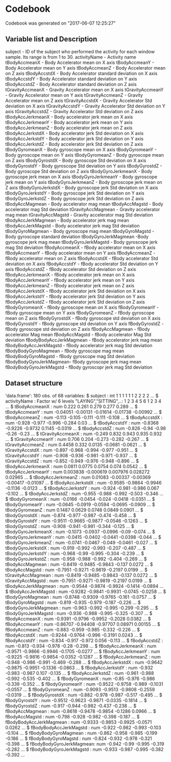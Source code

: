 # Codebook
Codebook was generated on  "2017-06-07 12:25:27"

## Variable list and Description
subject       			- ID of the subject who performed the activity for each window sample. Its range is from 1 to 30.
activityName      		- Activity name
tBodyAccmeanX     		- Body Accelerator mean on X axis
tBodyAccmeanY     		- Body Accelerator mean on Y axis
tBodyAccmeanZ     		- Body Accelerator mean on Z axis
tBodyAccstdX      		- Body Accelerator standard deviation on X axis
tBodyAccstdY      		- Body Accelerator standard deviation on Y axis
tBodyAccstdZ      		- Body Accelerator standard deviation on Z axis
tGravityAccmeanX  		- Gravity Accelerator mean on X axis
tGravityAccmeanY  		- Gravity Accelerator mean on Y axis
tGravityAccmeanZ  		- Gravity Accelerator mean on Z axis
tGravityAccstdX   		- Gravity Accelerator Std deviation on X axis
tGravityAccstdY   		- Gravity Accelerator Std deviation on Y axis
tGravityAccstdZ   		- Gravity Accelerator Std deviation on Z axis
tBodyAccJerkmeanX 		- Body accelerator jerk mean on X axis
tBodyAccJerkmeanY 		- Body accelerator jerk mean on Y axis
tBodyAccJerkmeanZ 		- Body accelerator jerk mean on Z axis
tBodyAccJerkstdX  		- Body accelerator jerk Std deviation on X axis
tBodyAccJerkstdY  		- Body accelerator jerk Std deviation on Y axis
tBodyAccJerkstdZ  		- Body accelerator jerk Std deviation on Z axis
tBodyGyromeanX    		- Body gyroscope mean on X axis
tBodyGyromeanY    		- Body gyroscope mean on Y axis
tBodyGyromeanZ    		- Body gyroscope mean on Z axis
tBodyGyrostdX     		- Body gyroscope Std deviation on X axis
tBodyGyrostdY     		- Body gyroscope Std deviation on Y axis
tBodyGyrostdZ     		- Body gyroscope Std deviation on Z axis
tBodyGyroJerkmeanX		- Body gyroscope jerk mean on X axis
tBodyGyroJerkmeanY		- Body gyroscope jerk mean on Y axis
tBodyGyroJerkmeanZ		- Body gyroscope jerk mean on Z axis
tBodyGyroJerkstdX 		- Body gyroscope jerk Std deviation on X axis
tBodyGyroJerkstdY 		- Body gyroscope jerk Std deviation on Y axis
tBodyGyroJerkstdZ 		- Body gyroscope jerk Std deviation on Z axis
tBodyAccMagmean   		- Body accelerator mag mean
tBodyAccMagstd    		- Body accelerator mag Std deviation
tGravityAccMagmean		- Gravity accelerator mag mean
tGravityAccMagstd 		- Gravity accelerator mag Std deviation
tBodyAccJerkMagmean		- Body accelerator jerk mag mean
tBodyAccJerkMagstd 		- Body accelerator jerk mag Std deviation
tBodyGyroMagmean  		- Body gyroscope mag mean
tBodyGyroMagstd   		- Body gyroscope standard deviation
tBodyGyroJerkMagmean	-Body gyroscope jerk mag mean
tBodyGyroJerkMagstd		- Body gyroscope jerk mag Std deviation
fBodyAccmeanX     		- fBody accelerator mean on X axis
fBodyAccmeanY     		- fBody accelerator mean on Y axis
fBodyAccmeanZ     		- fBody accelerator mean on Z axis
fBodyAccstdX      		- fBody accelerator Std deviation on X axis
fBodyAccstdY      		- fBody accelerator Std deviation on Y axis
fBodyAccstdZ      		- fBody accelerator Std deviation on Z axis
fBodyAccJerkmeanX 		- fBody accelerator jerk mean on X axis
fBodyAccJerkmeanY 		- fBody accelerator jerk mean on Y axis
fBodyAccJerkmeanZ 		- fBody accelerator jerk mean on Z axis
fBodyAccJerkstdX  		- fBody accelerator jerk Std deviation on X axis
fBodyAccJerkstdY  		- fBody accelerator jerk Std deviation on Y axis
fBodyAccJerkstdZ  		- fBody accelerator jerk Std deviation on Z axis
fBodyGyromeanX    		- fBody gyroscope mean on X axis
fBodyGyromeanY    		- fBody gyroscope mean on Y axis
fBodyGyromeanZ    		- fBody gyroscope mean on Z axis
fBodyGyrostdX     		- fBody gyroscope std deviation on X axis
fBodyGyrostdY     		- fBody gyroscope std deviation on Y axis
fBodyGyrostdZ     		- fBody gyroscope std deviation on Z axis
fBodyAccMagmean   		- fBody accelerator Mag mean
fBodyAccMagstd    		- fBody accelerator Mag Std deviation
fBodyBodyAccJerkMagmean	- fBody accelerator jerk mag mean
fBodyBodyAccJerkMagstd	- fBody accelerator jerk mag Std deviation
fBodyBodyGyroMagmean	- fBody gyroscope mag mean
fBodyBodyGyroMagstd 	- fBody gyroscope mag Std deviation
fBodyBodyGyroJerkMagmean- fBody gyroscope jerk mag mean
fBodyBodyGyroJerkMagstd	- fBody gyroscopr jerk mag Std deviation

## Dataset structure
'data.frame':   180 obs. of  68 variables:
 $ subject                 : int  1 1 1 1 1 1 2 2 2 2 ...
 $ activityName            : Factor w/ 6 levels "LAYING","SITTING",..: 1 2 3 4 5 6 1 2 3 4 ...
 $ tBodyAccmeanX           : num  0.222 0.261 0.279 0.277 0.289 ...
 $ tBodyAccmeanY           : num  -0.04051 -0.00131 -0.01614 -0.01738 -0.00992 ...
 $ tBodyAccmeanZ           : num  -0.113 -0.105 -0.111 -0.111 -0.108 ...
 $ tBodyAccstdX            : num  -0.928 -0.977 -0.996 -0.284 0.03 ...
 $ tBodyAccstdY            : num  -0.8368 -0.9226 -0.9732 0.1145 -0.0319 ...
 $ tBodyAccstdZ            : num  -0.826 -0.94 -0.98 -0.26 -0.23 ...
 $ tGravityAccmeanX        : num  -0.249 0.832 0.943 0.935 0.932 ...
 $ tGravityAccmeanY        : num  0.706 0.204 -0.273 -0.282 -0.267 ...
 $ tGravityAccmeanZ        : num  0.4458 0.332 0.0135 -0.0681 -0.0621 ...
 $ tGravityAccstdX         : num  -0.897 -0.968 -0.994 -0.977 -0.951 ...
 $ tGravityAccstdY         : num  -0.908 -0.936 -0.981 -0.971 -0.937 ...
 $ tGravityAccstdZ         : num  -0.852 -0.949 -0.976 -0.948 -0.896 ...
 $ tBodyAccJerkmeanX       : num  0.0811 0.0775 0.0754 0.074 0.0542 ...
 $ tBodyAccJerkmeanY       : num  0.003838 -0.000619 0.007976 0.028272 0.02965 ...
 $ tBodyAccJerkmeanZ       : num  0.01083 -0.00337 -0.00369 -0.00417 -0.01097 ...
 $ tBodyAccJerkstdX        : num  -0.9585 -0.9864 -0.9946 -0.1136 -0.0123 ...
 $ tBodyAccJerkstdY        : num  -0.924 -0.981 -0.986 0.067 -0.102 ...
 $ tBodyAccJerkstdZ        : num  -0.955 -0.988 -0.992 -0.503 -0.346 ...
 $ tBodyGyromeanX          : num  -0.0166 -0.0454 -0.024 -0.0418 -0.0351 ...
 $ tBodyGyromeanY          : num  -0.0645 -0.0919 -0.0594 -0.0695 -0.0909 ...
 $ tBodyGyromeanZ          : num  0.1487 0.0629 0.0748 0.0849 0.0901 ...
 $ tBodyGyrostdX           : num  -0.874 -0.977 -0.987 -0.474 -0.458 ...
 $ tBodyGyrostdY           : num  -0.9511 -0.9665 -0.9877 -0.0546 -0.1263 ...
 $ tBodyGyrostdZ           : num  -0.908 -0.941 -0.981 -0.344 -0.125 ...
 $ tBodyGyroJerkmeanX      : num  -0.1073 -0.0937 -0.0996 -0.09 -0.074 ...
 $ tBodyGyroJerkmeanY      : num  -0.0415 -0.0402 -0.0441 -0.0398 -0.044 ...
 $ tBodyGyroJerkmeanZ      : num  -0.0741 -0.0467 -0.049 -0.0461 -0.027 ...
 $ tBodyGyroJerkstdX       : num  -0.919 -0.992 -0.993 -0.207 -0.487 ...
 $ tBodyGyroJerkstdY       : num  -0.968 -0.99 -0.995 -0.304 -0.239 ...
 $ tBodyGyroJerkstdZ       : num  -0.958 -0.988 -0.992 -0.404 -0.269 ...
 $ tBodyAccMagmean         : num  -0.8419 -0.9485 -0.9843 -0.137 0.0272 ...
 $ tBodyAccMagstd          : num  -0.7951 -0.9271 -0.9819 -0.2197 0.0199 ...
 $ tGravityAccMagmean      : num  -0.8419 -0.9485 -0.9843 -0.137 0.0272 ...
 $ tGravityAccMagstd       : num  -0.7951 -0.9271 -0.9819 -0.2197 0.0199 ...
 $ tBodyAccJerkMagmean     : num  -0.9544 -0.9874 -0.9924 -0.1414 -0.0894 ...
 $ tBodyAccJerkMagstd      : num  -0.9282 -0.9841 -0.9931 -0.0745 -0.0258 ...
 $ tBodyGyroMagmean        : num  -0.8748 -0.9309 -0.9765 -0.161 -0.0757 ...
 $ tBodyGyroMagstd         : num  -0.819 -0.935 -0.979 -0.187 -0.226 ...
 $ tBodyGyroJerkMagmean    : num  -0.963 -0.992 -0.995 -0.299 -0.295 ...
 $ tBodyGyroJerkMagstd     : num  -0.936 -0.988 -0.995 -0.325 -0.307 ...
 $ fBodyAccmeanX           : num  -0.9391 -0.9796 -0.9952 -0.2028 0.0382 ...
 $ fBodyAccmeanY           : num  -0.86707 -0.94408 -0.97707 0.08971 0.00155 ...
 $ fBodyAccmeanZ           : num  -0.883 -0.959 -0.985 -0.332 -0.226 ...
 $ fBodyAccstdX            : num  -0.9244 -0.9764 -0.996 -0.3191 0.0243 ...
 $ fBodyAccstdY            : num  -0.834 -0.917 -0.972 0.056 -0.113 ...
 $ fBodyAccstdZ            : num  -0.813 -0.934 -0.978 -0.28 -0.298 ...
 $ fBodyAccJerkmeanX       : num  -0.9571 -0.9866 -0.9946 -0.1705 -0.0277 ...
 $ fBodyAccJerkmeanY       : num  -0.9225 -0.9816 -0.9854 -0.0352 -0.1287 ...
 $ fBodyAccJerkmeanZ       : num  -0.948 -0.986 -0.991 -0.469 -0.288 ...
 $ fBodyAccJerkstdX        : num  -0.9642 -0.9875 -0.9951 -0.1336 -0.0863 ...
 $ fBodyAccJerkstdY        : num  -0.932 -0.983 -0.987 0.107 -0.135 ...
 $ fBodyAccJerkstdZ        : num  -0.961 -0.988 -0.992 -0.535 -0.402 ...
 $ fBodyGyromeanX          : num  -0.85 -0.976 -0.986 -0.339 -0.352 ...
 $ fBodyGyromeanY          : num  -0.9522 -0.9758 -0.989 -0.1031 -0.0557 ...
 $ fBodyGyromeanZ          : num  -0.9093 -0.9513 -0.9808 -0.2559 -0.0319 ...
 $ fBodyGyrostdX           : num  -0.882 -0.978 -0.987 -0.517 -0.495 ...
 $ fBodyGyrostdY           : num  -0.9512 -0.9623 -0.9871 -0.0335 -0.1814 ...
 $ fBodyGyrostdZ           : num  -0.917 -0.944 -0.982 -0.437 -0.238 ...
 $ fBodyAccMagmean         : num  -0.8618 -0.9478 -0.9854 -0.1286 0.0966 ...
 $ fBodyAccMagstd          : num  -0.798 -0.928 -0.982 -0.398 -0.187 ...
 $ fBodyBodyAccJerkMagmean : num  -0.9333 -0.9853 -0.9925 -0.0571 0.0262 ...
 $ fBodyBodyAccJerkMagstd  : num  -0.922 -0.982 -0.993 -0.103 -0.104 ...
 $ fBodyBodyGyroMagmean    : num  -0.862 -0.958 -0.985 -0.199 -0.186 ...
 $ fBodyBodyGyroMagstd     : num  -0.824 -0.932 -0.978 -0.321 -0.398 ...
 $ fBodyBodyGyroJerkMagmean: num  -0.942 -0.99 -0.995 -0.319 -0.282 ...
 $ fBodyBodyGyroJerkMagstd : num  -0.933 -0.987 -0.995 -0.382 -0.392 ...

